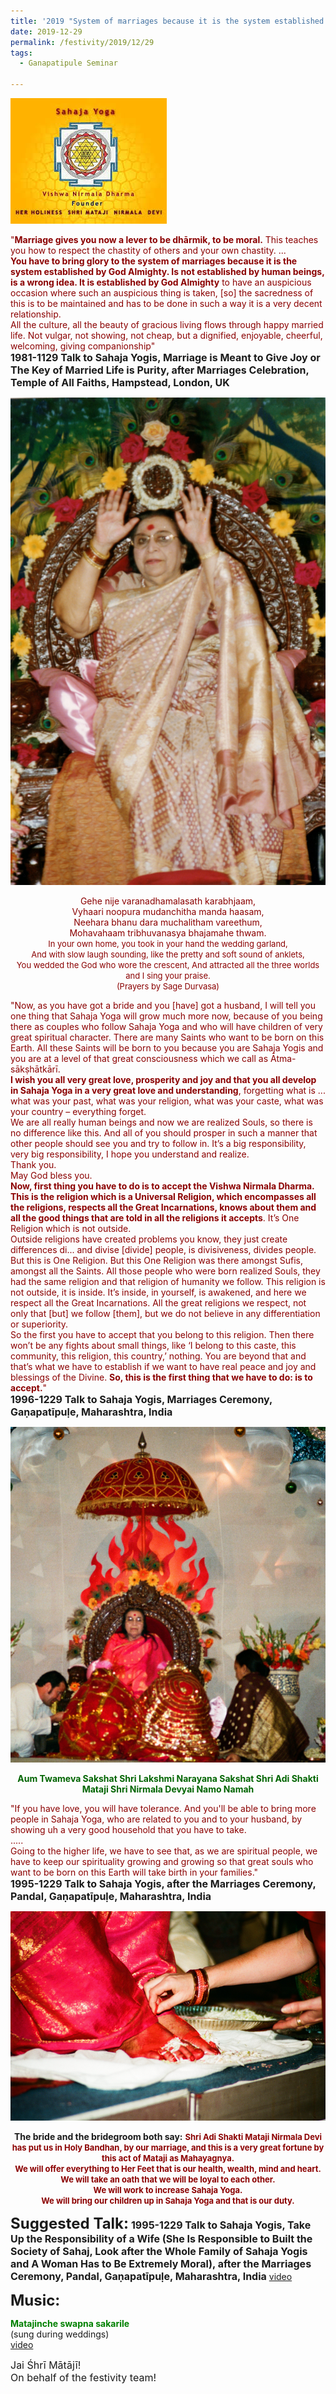 ```yaml
---
title: '2019 "System of marriages because it is the system established by God Almighty"'
date: 2019-12-29
permalink: /festivity/2019/12/29
tags:
  - Ganapatipule Seminar

---
```


![PICTURE 1](/images/image1.png)

<p>
<font color="DarkRed">"<b>Marriage gives you now a lever to be dhārmik, to be moral.</b> This teaches you how to respect the chastity of others and your own chastity. ...<br>
<b>You have to bring glory to the system of marriages because it is the system established by God Almighty. Is not established by human beings, is a wrong idea. It is established by God Almighty</b> to have an auspicious occasion where such an auspicious thing is taken, [so] the sacredness of this is to be maintained and has to be done in such a way it is a very decent relationship.<br> 
All the culture, all the beauty of gracious living flows through happy married life. Not vulgar, not showing, not cheap, but a dignified, enjoyable, cheerful, welcoming, giving companionship"</font><br>
<font size="+0"><b>1981-1129 Talk to Sahaja Yogis, Marriage is Meant to Give Joy or The Key of Married Life is Purity, after Marriages Celebration, Temple of All Faiths, Hampstead, London, UK</b></font>
</p>

<div style="text-align: center"><img src="/images/image282.png" /></div>

<p style="text-align:center;">
<font color="DarkRed">Gehe nije varanadhamalasath karabhjaam,<br> 
Vyhaari noopura mudanchitha manda haasam,<br>
Neehara bhanu dara muchalitham vareethum,<br>
Mohavahaam tribhuvanasya bhajamahe thwam.</font><br>
<font size="-1"><font color="DarkRed">In your own home, you took in your hand the wedding garland,<br>
And with slow laugh sounding, like the pretty and soft sound of anklets,<br>
You wedded the God who wore the crescent, And attracted all the three worlds and I sing your praise.<br> 
(Prayers by Sage Durvasa)</font></font>
</p>

<p>
<font color="DarkRed">"Now, as you have got a bride and you [have] got a husband, I will tell you one thing that Sahaja Yoga will grow much more now, because of you being there as couples who follow Sahaja Yoga and who will have children of very great spiritual character. There are many Saints who want to be born on this Earth. All these Saints will be born to you because you are Sahaja Yogis and you are at a level of that great consciousness which we call as Ātma-sākṣhātkārī.<br>
<b>I wish you all very great love, prosperity and joy and that you all develop in Sahaja Yoga in a very great love and understanding</b>, forgetting what is ... what was your past, what was your religion, what was your caste, what was your country – everything forget.<br>
We are all really human beings and now we are realized Souls, so there is no difference like this. And all of you should prosper in such a manner that other people should see you and try to follow in. It’s a big responsibility, very big responsibility, I hope you understand and realize.<br>
Thank you.<br>
May God bless you.<br>
<b>Now, first thing you have to do is to accept the Vishwa Nirmala Dharma. 
This is the religion which is a Universal Religion, which encompasses all the religions, respects all the Great Incarnations, knows about them and all the good things that are told in all the religions it accepts</b>. It’s One Religion which is not outside.<br>
Outside religions have created problems you know, they just create differences di... and divise [divide] people, is divisiveness, divides people.<br>
But this is One Religion. But this One Religion was there amongst Sufis, amongst all the Saints. All those people who were born realized Souls, they had the same religion and that religion of humanity we follow. This religion is not outside, it is inside. It’s inside, in yourself, is awakened, and here we respect all the Great Incarnations. All the great religions we respect, not only that [but] we follow [them], but we do not believe in any differentiation or superiority.<br>
So the first you have to accept that you belong to this religion. Then there won’t be any fights about small things, like ‘I belong to this caste, this community, this religion, this country,’ nothing. You are beyond that and that’s what we have to establish if we want to have real peace and joy and blessings of the Divine.
<b>So, this is the first thing that we have to do: is to accept.</b>"</font><br>
<font size="+0"><b>1996-1229 Talk to Sahaja Yogis, Marriages Ceremony, Gaṇapatīpuḷe, Maharashtra, India</b></font>
</p>

<div style="text-align: center"><img src="/images/image283.png" /></div>

<p style="text-align:center;">
<font color="DarkGreen"><b>Aum Twameva Sakshat Shri Lakshmi Narayana Sakshat 
Shri Adi Shakti Mataji Shri Nirmala Devyai Namo Namah</b></font><br>
</p>

<p>
<font color="DarkRed">"If you have love, you will have tolerance. And you'll be able to bring more people in Sahaja Yoga, who are related to you and to your husband, by showing uh a very good household that you have to take.<br>
.....<br>
Going to the higher life, we have to see that, as we are spiritual people, we have to keep our spirituality growing and growing so that great souls who want to be born on this Earth will take birth in your families."</font><br>
<font size="+0"><b>1995-1229 Talk to Sahaja Yogis, after the Marriages Ceremony, Pandal, Gaṇapatīpuḷe, Maharashtra, India
</b></font>
</p>

<div style="text-align: center"><img src="/images/image284.png" /></div>

<p style="text-align:center;">
<b>The bride and the bridegroom both say:</b>
<font size="-1"><font color="DarkRed"><b>Shri Adi Shakti Mataji Nirmala Devi has put us in Holy Bandhan, by our marriage, and this is a very great fortune by this act of Mataji as Mahayagnya.<br>
We will offer everything to Her Feet that is our health, wealth, mind and heart.<br>
We will take an oath that we will be loyal to each other.<br>
We will work to increase Sahaja Yoga.<br>
We will bring our children up in Sahaja Yoga and that is our duty.</b><br>
</font></font>
</p>

<font size="+2"><b>Suggested Talk:</b></font> 
<font size="+0"><b>1995-1229 Talk to Sahaja Yogis, Take Up the Responsibility of a Wife (She Is Responsible to Built the Society of Sahaj, Look after the Whole Family of Sahaja Yogis and A Woman Has to Be Extremely Moral), after the Marriages Ceremony, Pandal, Gaṇapatīpuḷe, Maharashtra, India</b></font>
<a href="https://www.youtube.com/watch?v=taFKZ7563Xs"> video</a><br>

<font size="+2"><b>Music:</b></font>

<p>
<font color="green"><b>Matajinche swapna sakarile</b></font><br>
(sung during weddings)<br>
<a href="https://www.youtube.com/watch?v=V6gBx-pxh44"> video</a><br>
</p>

<p>
<font size="+0">Jai Śhrī Mātājī!<br>
On behalf of the festivity team!</font>
</p>